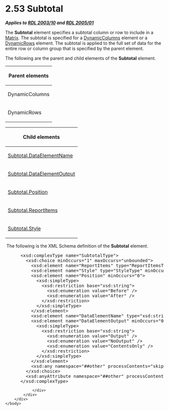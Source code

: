 <html dir="LTR" xmlns:mshelp="http://msdn.microsoft.com/mshelp" xmlns:ddue="http://ddue.schemas.microsoft.com/authoring/2003/5" xmlns:xlink="http://www.w3.org/1999/xlink" xmlns:tool="http://www.microsoft.com/tooltip">
    <head>
        <meta http-equiv="Content-Type" content="text/html; CHARSET=utf-8"></meta>
        <meta name="save" content="history"></meta>
        <title>2.53 Subtotal</title>
        <xml>
            <mshelp:toctitle title="2.53 Subtotal"></mshelp:toctitle>
            <mshelp:rltitle title="[MS-RDL]: Subtotal"></mshelp:rltitle>
            <mshelp:keyword index="A" term="44172a0a-a53f-423e-be81-08352a109961"></mshelp:keyword>
            <mshelp:attr name="DCSext.ContentType" value="open specification"></mshelp:attr>
            <mshelp:attr name="AssetID" value="44172a0a-a53f-423e-be81-08352a109961"></mshelp:attr>
            <mshelp:attr name="TopicType" value="kbRef"></mshelp:attr>
            <mshelp:attr name="DCSext.Title" value="[MS-RDL]: Subtotal" />
        </xml>
    </head>
    <body>
        <div id="header">
            <h1 class="heading">2.53 Subtotal</h1>
        </div>
        <div id="mainSection">
            <div id="mainBody">
                <div id="allHistory" class="saveHistory"></div>
                <div id="sectionSection0" class="section" name="collapseableSection">
                    

<p><b><i>Applies to </i></b><a href="a7e2ad00-07c8-4f6d-80ab-3ad55df7b233.md"><b><i>RDL 2003/10</i></b></a><b>
<i>and </i></b><a href="3ebe2912-4958-4832-b391-cad1f5e13338.md"><b><i>RDL 2005/01</i></b></a></p>

<p>The <b>Subtotal</b> element specifies a subtotal column or
row to include in a <a href="25419c0a-c7c6-43d7-8ca5-1af842666dcb.md">Matrix</a>.
The subtotal is specified for a <a href="5a98a72e-ea10-4743-83fb-0cf6740c6635.md">DynamicColumns</a> element or
a <a href="ae8d4d93-e1d0-4379-ac48-4744a347f9db.md">DynamicRows</a> element.
The subtotal is applied to the full set of data for the entire row or column
group that is specified by the parent element.</p>

<p>The following are the parent and child elements of the <b>Subtotal</b>
element.</p>

<table>
 <thead>
  <tr>
   <th>
   <p>Parent elements</p>
   </th>
  </tr>
 </thead>
 <tr>
  <td>
  <p>DynamicColumns</p>
  </td>
 </tr>
 <tr>
  <td>
  <p>DynamicRows</p>
  </td>
 </tr>
</table>

<p> </p>

<table>
 <thead>
  <tr>
   <th>
   <p>Child elements</p>
   </th>
  </tr>
 </thead>
 <tr>
  <td>
  <p><a href="cd80815b-d8fc-48e2-98af-48ff8502d2c3.md">Subtotal.DataElementName</a></p>
  </td>
 </tr>
 <tr>
  <td>
  <p><a href="7ecf1f2a-5b5b-47ab-9fca-8960150cf74d.md">Subtotal.DataElementOutput</a></p>
  </td>
 </tr>
 <tr>
  <td>
  <p><a href="90b096c2-4da1-4fad-8219-e76811d936b2.md">Subtotal.Position</a></p>
  </td>
 </tr>
 <tr>
  <td>
  <p><a href="84a274f9-2cd0-4dd4-893d-0693e9dba72d.md">Subtotal.ReportItems</a></p>
  </td>
 </tr>
 <tr>
  <td>
  <p><a href="08aae9de-d2df-4163-9b1f-65791cc19dc3.md">Subtotal.Style</a></p>
  </td>
 </tr>
</table>

<p> The following is the XML Schema definition of the <b>Subtotal</b>
element.           </p>

<dl>
<dd>
<div><pre> &lt;xsd:complexType name=&quot;SubtotalType&quot;&gt;
   &lt;xsd:choice minOccurs=&quot;1&quot; maxOccurs=&quot;unbounded&quot;&gt;
     &lt;xsd:element name=&quot;ReportItems&quot; type=&quot;ReportItemsType&quot; /&gt;
     &lt;xsd:element name=&quot;Style&quot; type=&quot;StyleType&quot; minOccurs=&quot;0&quot; /&gt;
     &lt;xsd:element name=&quot;Position&quot; minOccurs=&quot;0&quot;&gt;
       &lt;xsd:simpleType&gt;
         &lt;xsd:restriction base=&quot;xsd:string&quot;&gt;
           &lt;xsd:enumeration value=&quot;Before&quot; /&gt;
           &lt;xsd:enumeration value=&quot;After&quot; /&gt;
         &lt;/xsd:restriction&gt;
       &lt;/xsd:simpleType&gt;
     &lt;/xsd:element&gt;
     &lt;xsd:element name=&quot;DataElementName&quot; type=&quot;xsd:string&quot; minOccurs=&quot;0&quot; /&gt;
     &lt;xsd:element name=&quot;DataElementOutput&quot; minOccurs=&quot;0&quot;&gt;
       &lt;xsd:simpleType&gt;
         &lt;xsd:restriction base=&quot;xsd:string&quot;&gt;
           &lt;xsd:enumeration value=&quot;Output&quot; /&gt;
           &lt;xsd:enumeration value=&quot;NoOutput&quot; /&gt;
           &lt;xsd:enumeration value=&quot;ContentsOnly&quot; /&gt;
         &lt;/xsd:restriction&gt;
       &lt;/xsd:simpleType&gt;
     &lt;/xsd:element&gt;
     &lt;xsd:any namespace=&quot;##other&quot; processContents=&quot;skip&quot; /&gt;
   &lt;/xsd:choice&gt;
   &lt;xsd:anyAttribute namespace=&quot;##other&quot; processContents=&quot;skip&quot; /&gt;
 &lt;/xsd:complexType&gt;
</pre></div>
</dd></dl>


                </div>
            </div>
        </div>
    </body>
</html>